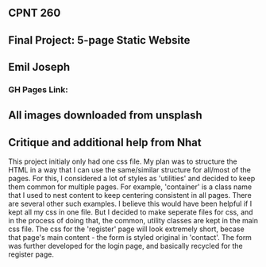 ## CPNT 260
## Final Project: 5-page Static Website
## Emil Joseph


### GH Pages Link: 


## All images downloaded from unsplash


## Critique and additional help from Nhat

This project initialy only had one css file. My plan was to structure the HTML in a way that I can use the same/similar structure for all/most of the pages. For this, I considered a lot of styles as 'utilities' and decided to keep them common for multiple pages. For example, 'container' is a class name that I used to nest content to keep centering consistent in all pages. There are several other such examples. I believe this would have been helpful if I kept all my css in one file. But I decided to make seperate files for css, and in the process of doing that, the common, utility classes are kept in the main css file. The css for the 'register' page will look extremely short, becase that page's main content - the form is styled original in 'contact'. The form was further developed for the login page, and basically recycled for the register page. 

